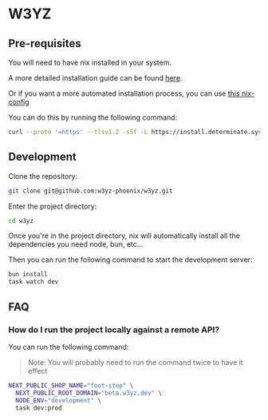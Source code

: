 # W3YZ

## Pre-requisites

You will need to have nix installed in your system.

A more detailed installation guide can be found [here](https://zero-to-nix.com/concepts/nix-installer).

Or if you want a more automated installation process, you can use [this nix-config](https://github.com/yasinuslu/nepjua)

You can do this by running the following command:

```bash
curl --proto '=https' --tlsv1.2 -sSf -L https://install.determinate.systems/nix | sh -s -- install
```

## Development

Clone the repository:

```bash
git clone git@github.com:w3yz-phoenix/w3yz.git
```

Enter the project directory:

```bash
cd w3yz
```

Once you're in the project directory, nix will automatically install all the dependencies you need node, bun, etc...

Then you can run the following command to start the development server:

```bash
bun install
task watch dev
```

## FAQ

### How do I run the project locally against a remote API?

You can run the following command:

> Note: You will probably need to run the command twice to have it effect

```bash
NEXT_PUBLIC_SHOP_NAME="foot-step" \
  NEXT_PUBLIC_ROOT_DOMAIN="beta.w3yz.dev" \
  NODE_ENV="development" \
  task dev:prod
```
